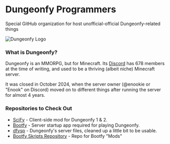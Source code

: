 # Dungeonfy Programmers
Special GitHub organization for host unofficial-official Dungeonfy-related things

![Dungeonfy Logo](https://cdn.discordapp.com/icons/868049400981762049/38ed195df332a1696f606ba5db6c3dd1.png?size=128&quality=lossless "Dungeonfy Logo")

### What is Dungeonfy?
Dungeonfy is an MMORPG, but for Minecraft. Its [Discord](https://discord.gg/yhw4ajkCu8) has 678 members at the time of writing, and used to be a thriving (albeit niche) Minecraft server.

It was closed in October 2024, when the server owner (@enookie or "Enook" on Discord) moved on to different things after running the server for almost 4 years.


### Repositories to Check Out
- [SciFy](https://github.com/Dungeonfy-Programmers/SciFy) - Client-side mod for Dungeonfy 1 & 2.
- [Bootfy](https://github.com/Dungeonfy-Programmers/Bootfy) - Server startup app required for playing Dungeonfy.
- [dfysp](https://github.com/Dungeonfy-Programmers/dfysp) - Dungeonfy's server files, cleaned up a little bit to be usable.
- [Bootfy Skripts Repository](https://github.com/Dungeonfy-Programmers/Bootfy-Skripts-Repository) - Repo for Bootfy "Mods"
